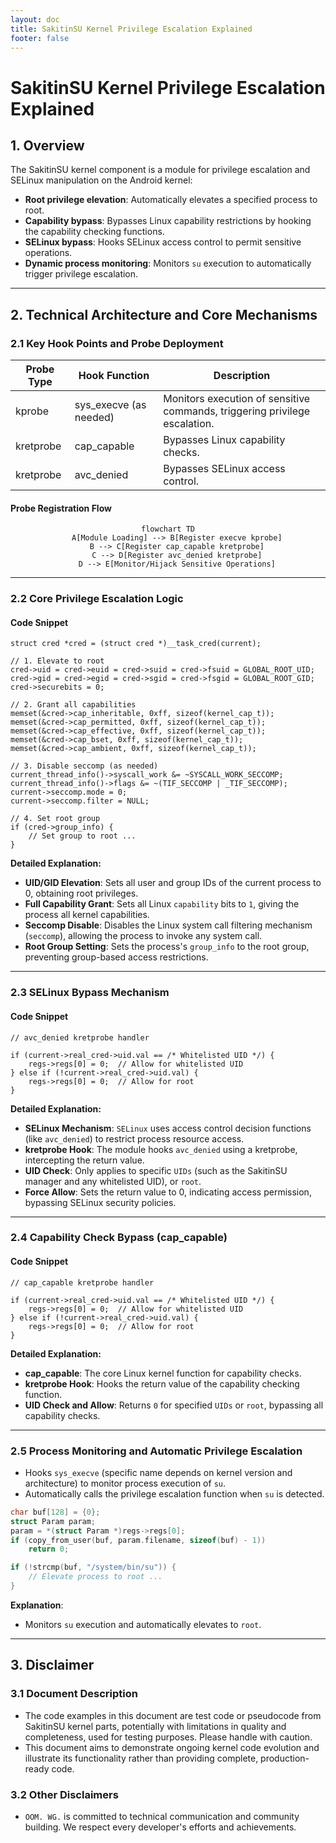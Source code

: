 ```yaml
---
layout: doc
title: SakitinSU Kernel Privilege Escalation Explained
footer: false
---
```

# SakitinSU Kernel Privilege Escalation Explained

## 1. Overview

The SakitinSU kernel component is a module for privilege escalation and SELinux manipulation on the Android kernel:

- **Root privilege elevation**: Automatically elevates a specified process to root.
- **Capability bypass**: Bypasses Linux capability restrictions by hooking the capability checking functions.
- **SELinux bypass**: Hooks SELinux access control to permit sensitive operations.
- **Dynamic process monitoring**: Monitors `su` execution to automatically trigger privilege escalation.

---

## 2. Technical Architecture and Core Mechanisms

### 2.1 Key Hook Points and Probe Deployment

| Probe Type | Hook Function | Description |
|---|---|---|
| kprobe | sys_execve (as needed) | Monitors execution of sensitive commands, triggering privilege escalation. |
| kretprobe | cap_capable | Bypasses Linux capability checks. |
| kretprobe | avc_denied | Bypasses SELinux access control. |

#### Probe Registration Flow

<div align="center">

```mermaid
flowchart TD
    A[Module Loading] --> B[Register execve kprobe]
    B --> C[Register cap_capable kretprobe]
    C --> D[Register avc_denied kretprobe]
    D --> E[Monitor/Hijack Sensitive Operations]
```

</div>

---

### 2.2 Core Privilege Escalation Logic

#### Code Snippet

```c:no-line-numbers
struct cred *cred = (struct cred *)__task_cred(current);

// 1. Elevate to root
cred->uid = cred->euid = cred->suid = cred->fsuid = GLOBAL_ROOT_UID;
cred->gid = cred->egid = cred->sgid = cred->fsgid = GLOBAL_ROOT_GID;
cred->securebits = 0;

// 2. Grant all capabilities
memset(&cred->cap_inheritable, 0xff, sizeof(kernel_cap_t));
memset(&cred->cap_permitted, 0xff, sizeof(kernel_cap_t));
memset(&cred->cap_effective, 0xff, sizeof(kernel_cap_t));
memset(&cred->cap_bset, 0xff, sizeof(kernel_cap_t));
memset(&cred->cap_ambient, 0xff, sizeof(kernel_cap_t));

// 3. Disable seccomp (as needed)
current_thread_info()->syscall_work &= ~SYSCALL_WORK_SECCOMP;
current_thread_info()->flags &= ~(TIF_SECCOMP | _TIF_SECCOMP);
current->seccomp.mode = 0;
current->seccomp.filter = NULL;

// 4. Set root group
if (cred->group_info) {
    // Set group to root ...
}
```

**Detailed Explanation:**

- **UID/GID Elevation**: Sets all user and group IDs of the current process to 0, obtaining root privileges.
- **Full Capability Grant**: Sets all Linux `capability` bits to `1`, giving the process all kernel capabilities.
- **Seccomp Disable**: Disables the Linux system call filtering mechanism (`seccomp`), allowing the process to invoke any system call.
- **Root Group Setting**: Sets the process's `group_info` to the root group, preventing group-based access restrictions.

---

### 2.3 SELinux Bypass Mechanism

#### Code Snippet

```c:no-line-numbers
// avc_denied kretprobe handler

if (current->real_cred->uid.val == /* Whitelisted UID */) {
    regs->regs[0] = 0;  // Allow for whitelisted UID
} else if (!current->real_cred->uid.val) {
    regs->regs[0] = 0;  // Allow for root
}
```

**Detailed Explanation:**

- **SELinux Mechanism**: `SELinux` uses access control decision functions (like `avc_denied`) to restrict process resource access.
- **kretprobe Hook**: The module hooks `avc_denied` using a kretprobe, intercepting the return value.
- **UID Check**: Only applies to specific `UIDs` (such as the SakitinSU manager and any whitelisted UID), or `root`.
- **Force Allow**: Sets the return value to 0, indicating access permission, bypassing SELinux security policies.

---

### 2.4 Capability Check Bypass (cap_capable)

#### Code Snippet

```c:no-line-numbers
// cap_capable kretprobe handler

if (current->real_cred->uid.val == /* Whitelisted UID */) {
    regs->regs[0] = 0;  // Allow for whitelisted UID
} else if (!current->real_cred->uid.val) {
    regs->regs[0] = 0;  // Allow for root
}
```

**Detailed Explanation:**

- **cap_capable**: The core Linux kernel function for capability checks.
- **kretprobe Hook**: Hooks the return value of the capability checking function.
- **UID Check and Allow**: Returns `0` for specified `UIDs` or `root`, bypassing all capability checks.

---

### 2.5 Process Monitoring and Automatic Privilege Escalation

- Hooks `sys_execve` (specific name depends on kernel version and architecture) to monitor process execution of `su`.
- Automatically calls the privilege escalation function when `su` is detected.

```c
char buf[128] = {0};
struct Param param;
param = *(struct Param *)regs->regs[0];
if (copy_from_user(buf, param.filename, sizeof(buf) - 1))
    return 0;

if (!strcmp(buf, "/system/bin/su")) {
    // Elevate process to root ...
}
```

**Explanation**:

- Monitors `su` execution and automatically elevates to `root`.

---

## 3. Disclaimer

### 3.1 Document Description

- The code examples in this document are test code or pseudocode from SakitinSU kernel parts, potentially with limitations in quality and completeness, used for testing purposes. Please handle with caution.
- This document aims to demonstrate ongoing kernel code evolution and illustrate its functionality rather than providing complete, production-ready code.

### 3.2 Other Disclaimers

- `OOM. WG.` is committed to technical communication and community building. We respect every developer's efforts and achievements.
